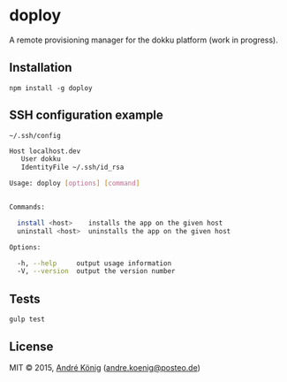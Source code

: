 # doploy

A remote provisioning manager for the dokku platform (work in progress).

## Installation

```
npm install -g doploy
```
## SSH configuration example

`~/.ssh/config`

```sh
Host localhost.dev
   User dokku
   IdentityFile ~/.ssh/id_rsa
```

```sh
Usage: doploy [options] [command]


Commands:

  install <host>    installs the app on the given host
  uninstall <host>  uninstalls the app on the given host

Options:

  -h, --help     output usage information
  -V, --version  output the version number
```

## Tests

    gulp test

## License

MIT © 2015, [André König](http://andrekoenig.info) (andre.koenig@posteo.de)
